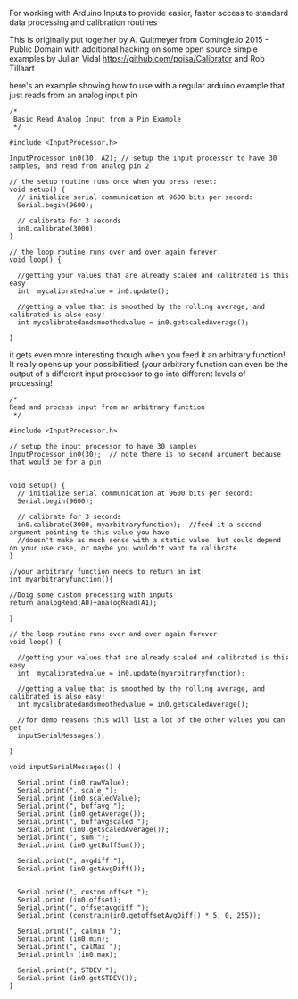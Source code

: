 For working with Arduino Inputs to provide easier, faster access to standard data processing and calibration routines

This is originally put together by A. Quitmeyer from Comingle.io  2015 - Public Domain
with additional hacking on some open source simple examples by 
Julian Vidal   https://github.com/poisa/Calibrator   and Rob Tillaart

here's an example showing how to use with a regular arduino example that just reads from an analog input pin
  
```arduino
/*
 Basic Read Analog Input from a Pin Example
 */

#include <InputProcessor.h>

InputProcessor in0(30, A2); // setup the input processor to have 30 samples, and read from analog pin 2

// the setup routine runs once when you press reset:
void setup() {
  // initialize serial communication at 9600 bits per second:
  Serial.begin(9600);

  // calibrate for 3 seconds
  in0.calibrate(3000);
}

// the loop routine runs over and over again forever:
void loop() {

  //getting your values that are already scaled and calibrated is this easy
  int  mycalibratedvalue = in0.update();

  //getting a value that is smoothed by the rolling average, and calibrated is also easy!
  int mycalibratedandsmoothedvalue = in0.getscaledAverage();

}
```
it gets even more interesting though when you feed it an arbitrary function! It really opens up your possibilities! (your arbitrary function can even be the output of a different input processor to go into different levels of processing!

```arduino
/*
Read and process input from an arbitrary function
 */

#include <InputProcessor.h>

// setup the input processor to have 30 samples
InputProcessor in0(30);  // note there is no second argument because that would be for a pin


void setup() {
  // initialize serial communication at 9600 bits per second:
  Serial.begin(9600);

  // calibrate for 3 seconds
  in0.calibrate(3000, myarbitraryfunction);  //feed it a second argument pointing to this value you have
  //doesn't make as much sense with a static value, but could depend on your use case, or maybe you wouldn't want to calibrate
}

//your arbitrary function needs to return an int!
int myarbitraryfunction(){
  
//Doig some custom processing with inputs
return analogRead(A0)+analogRead(A1);

}

// the loop routine runs over and over again forever:
void loop() {

  //getting your values that are already scaled and calibrated is this easy
  int  mycalibratedvalue = in0.update(myarbitraryfunction);

  //getting a value that is smoothed by the rolling average, and calibrated is also easy!
  int mycalibratedandsmoothedvalue = in0.getscaledAverage();

  //for demo reasons this will list a lot of the other values you can get
  inputSerialMessages();

}

void inputSerialMessages() {

  Serial.print (in0.rawValue);
  Serial.print(", scale ");
  Serial.print (in0.scaledValue);
  Serial.print(", buffavg ");
  Serial.print (in0.getAverage());
  Serial.print(", buffavgscaled ");
  Serial.print (in0.getscaledAverage());
  Serial.print(", sum ");
  Serial.print (in0.getBuffSum());

  Serial.print(", avgdiff ");
  Serial.print (in0.getAvgDiff());


  Serial.print(", custom offset ");
  Serial.print (in0.offset);
  Serial.print(", offsetavgdiff ");
  Serial.print (constrain(in0.getoffsetAvgDiff() * 5, 0, 255));

  Serial.print(", calmin ");
  Serial.print (in0.min);
  Serial.print(", calMax ");
  Serial.println (in0.max);

  Serial.print(", STDEV ");
  Serial.print (in0.getSTDEV());
}

```
